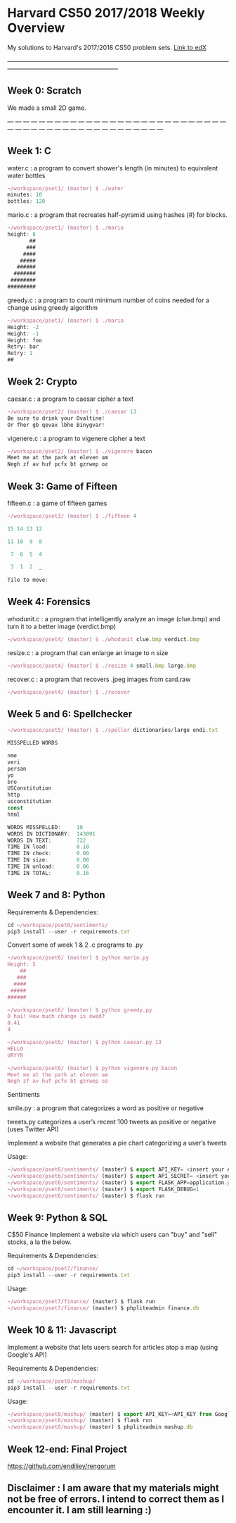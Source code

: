 # Harvard CS50 2017/2018 Weekly Overview 

My solutions to Harvard's 2017/2018 CS50 problem sets.
[Link to edX](https://www.edx.org/course/introduction-computer-science-harvardx-cs50x#!)

——————————————————————————————————————————————————————
## Week 0: Scratch

We made a small 2D game.

—  —  —  —  —  —  —  —  —  —  —  —  —  —  —  —  —  —  —  —  —  —  —  —  —  —  —  —  —  —  —  —  —  —  —  —  —  —  —  —  —  —  —  —  —  —  —  —
## Week 1: C
water.c : a program to convert shower's length (in minutes) to equivalent water bottles
```javascript
~/workspace/pset1/ (master) $ ./water
minutes: 10
bottles: 120
```

mario.c : a program that recreates half-pyramid using hashes (#) for blocks.
```javascript
~/workspace/pset1/ (master) $ ./mario
height: 8
       ##
      ###
     ####
    #####
   ######
  #######
 ########
#########
```
greedy.c : a program to count minimum number of coins needed for a change using greedy algorithm
```javascript
~/workspace/pset1/ (master) $ ./mario
Height: -2
Height: -1
Height: foo
Retry: bar
Retry: 1
##
```

## Week 2: Crypto
caesar.c : a program to caesar cipher a text
```javascript
~/workspace/pset2/ (master) $ ./caesar 13
Be sure to drink your Ovaltine!
Or fher gb qevax lbhe Binygvar!
```

vigenere.c : a program to vigenere cipher a text
```javascript
~/workspace/pset2/ (master) $ ./vigenere bacon
Meet me at the park at eleven am
Negh zf av huf pcfx bt gzrwep oz
```

## Week 3: Game of Fifteen
fifteen.c : a game of fifteen games
```javascript
~/workspace/pset3/ (master) $ ./fifteen 4

15 14 13 12

11 10  9  8

 7  6  5  4

 3  1  2  _
 
Tile to move:
```

## Week 4: Forensics
whodunit.c : a program that intelligently analyze an image (clue.bmp) and turn it to a better image (verdict.bmp)
```javascript
~/workspace/pset4/ (master) $ ./whodunit clue.bmp verdict.bmp
```

resize.c : a program that can enlarge an image to n size
```javascript
~/workspace/pset4/ (master) $ ./resize 4 small.bmp large.bmp
```

recover.c : a program that recovers .jpeg images from card.raw
```javascript
~/workspace/pset4/ (master) $ ./recover
```

## Week 5 and 6: Spellchecker
```javascript
~/workspace/pset5/ (master) $ ./speller dictionaries/large endi.txt

MISSPELLED WORDS

nme
veri
persan
yo
bro
USConstitution
http
usconstitution
const
html

WORDS MISSPELLED:     10
WORDS IN DICTIONARY:  143091
WORDS IN TEXT:        722
TIME IN load:         0.10
TIME IN check:        0.00
TIME IN size:         0.00
TIME IN unload:       0.06
TIME IN TOTAL:        0.16
```


## Week 7 and 8: Python
Requirements & Dependencies:
```javascript
cd ~/workspace/pset6/sentiments/
pip3 install --user -r requirements.txt
```

Convert some of week 1 & 2 .c programs to .py
```javascript
~/workspace/pset6/ (master) $ python mario.py
Height: 5
    ##
   ###
  ####
 #####
######
```

```javascript
~/workspace/pset6/ (master) $ python greedy.py
O hai! How much change is owed?
0.41
4
```

```javascript
~/workspace/pset6/ (master) $ python caesar.py 13
HELLO
URYYB
```

```javascript
~/workspace/pset6/ (master) $ python vigenere.py bacon
Meet me at the park at eleven am
Negh zf av huf pcfx bt gzrwep oz
```

Sentiments

smile.py : a program that categorizes a word as positive or negative

tweets.py categorizes a user’s recent 100 tweets as positive or negative (uses Twitter API)

Implement a website that generates a pie chart categorizing a user’s tweets

Usage: 
```javascript
~/workspace/pset6/sentiments/ (master) $ export API_KEY= <insert your API_KEY from Twitter here>
~/workspace/pset6/sentiments/ (master) $ export API_SECRET= <insert your API_SECRET from Twitter here>
~/workspace/pset6/sentiments/ (master) $ export FLASK_APP=application.py
~/workspace/pset6/sentiments/ (master) $ export FLASK_DEBUG=1
~/workspace/pset6/sentiments/ (master) $ flask run
```
## Week 9: Python & SQL

C$50 Finance
Implement a website via which users can "buy" and "sell" stocks, a la the below.

Requirements & Dependencies:
```javascript
cd ~/workspace/pset7/finance/
pip3 install --user -r requirements.txt
```
Usage: 
```javascript
~/workspace/pset7/finance/ (master) $ flask run
~/workspace/pset7/finance/ (master) $ phpliteadmin finance.db
```
## Week 10 & 11: Javascript
Implement a website that lets users search for articles atop a map (using Google's API)

Requirements & Dependencies:
```javascript
cd ~/workspace/pset8/mashup/
pip3 install --user -r requirements.txt
```
Usage: 
```javascript
~/workspace/pset8/mashup/ (master) $ export API_KEY=<API_KEY from Google Maps API>
~/workspace/pset8/mashup/ (master) $ flask run
~/workspace/pset8/mashup/ (master) $ phpliteadmin mashup.db
```


## Week 12-end: Final Project
https://github.com/endiliey/rengorum

## Disclaimer : I am aware that my materials might not be free of errors. I intend to correct them as I encounter it. I am still learning :)
